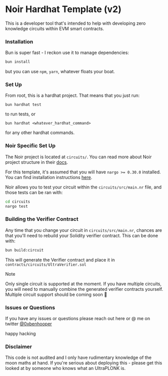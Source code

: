 # Noir Hardhat Template (v2)

This is a developer tool that's intended to help with developing zero knowledge circuits within EVM smart contracts.

### Installation

Bun is super fast - I reckon use it to manage dependencies:

```bash
bun install
```

but you can use `npm`, `yarn`, whatever floats your boat.

### Set Up

From root, this is a hardhat project. That means that you just run:

```
bun hardhat test
```

to run tests, or

```
bun hardhat <whatever_hardhat_command>
```

for any other hardhat commands.

### Noir Specific Set Up

The Noir project is located at `circuits/`. You can read more about Noir project structure in their [docs](https://noir-lang.org/docs/).

For this template, it's assumed that you will have `nargo >= 0.30.0` installed. You can find installation instructions [here](https://noir-lang.org/docs/getting_started/installation/).

Noir allows you to test your circuit within the `circuits/src/main.nr` file, and those tests can be ran with:

```bash
cd circuits
nargo test
```

### Building the Verifier Contract

Any time that you change your circuit in `circuits/src/main.nr`, chances are that you'll need to rebuild your Solidity verifier contract. This can be done with:

```bash
bun build:circuit
```

This will generate the Verifier contract and place it in `contracts/circuits/UltraVerifier.sol`

> [!NOTE]  
> Only single circuit is supported at the moment. If you have multiple circuits, you will need to manually combine the generated verifier contracts yourself. Multiple circuit support should be coming soon 👀

### Issues or Questions

If you have any issues or questions please reach out here or @ me on twitter [@0xbenhooper](https://x.com/0xbenhooper)

happy hacking

### Disclaimer

This code is not audited and I only have rudimentary knowledge of the moon maths at hand. If you're serious about deploying this - please get this looked at by someone who knows what an UltraPLONK is.
